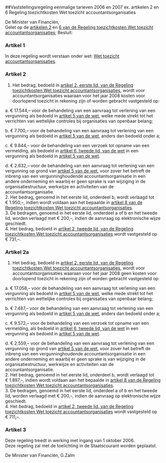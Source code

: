 <meta http-equiv='Content-Type' content='text/html; charset=utf-8' />

##Vaststellingsregeling eenmalige tarieven 2006 en 2007 ex. artikelen 2 en 6 Regeling toezichtkosten Wet toezicht accountantsorganisaties

De Minister van Financiën,  
Gelet op de [artikelen 2](../../../../../../../../../../../../../../ministeriele-regeling/regeling/toezichtkosten/wet/toezicht/accountantsorganisaties/BWBR0020324/README.md) en [6 van de Regeling toezichtkosten Wet toezicht accountantsorganisaties](../../../../../../../../../../../../../../ministeriele-regeling/regeling/toezichtkosten/wet/toezicht/accountantsorganisaties/BWBR0020324/README.md);
Besluit:    

### Artikel  1  

In deze regeling wordt verstaan onder wet: [Wet toezicht accountantsorganisaties](../../../../../../../../../../../../../../wet/wet/toezicht/accountantsorganisaties/BWBR0019468/README.md).  

### Artikel  2  

1.  Het bedrag, bedoeld in [artikel 2, eerste lid, van de Regeling toezichtkosten Wet toezicht accountantsorganisaties](../../../../../../../../../../../../../../ministeriele-regeling/regeling/toezichtkosten/wet/toezicht/accountantsorganisaties/BWBR0020324/README.md), wordt voor accountantsorganisaties waaraan voor het jaar 2008 kosten voor doorlopend toezicht in rekening zijn of worden gebracht vastgesteld op: 

a. € 17.544,– voor de behandeling van een aanvraag tot verlening van een vergunning als bedoeld in [artikel 5 van de wet](../../../../../../../../../../../../../../wet/wet/toezicht/accountantsorganisaties/BWBR0019468/README.md), welke mede strekt tot het verrichten van wettelijke controles bij organisaties van openbaar belang;  

b. € 7.700,– voor de behandeling van een aanvraag tot verlening van een vergunning als bedoeld in [artikel 5 van de wet](../../../../../../../../../../../../../../wet/wet/toezicht/accountantsorganisaties/BWBR0019468/README.md), anders dan bedoeld onder a;  

c. € 9.844,– voor de behandeling van een verzoek tot opname van een vermelding, als bedoeld in [artikel 6, tweede lid, van de wet](../../../../../../../../../../../../../../wet/wet/toezicht/accountantsorganisaties/BWBR0019468/README.md) in een vergunning als bedoeld in [artikel 5 van de wet](../../../../../../../../../../../../../../wet/wet/toezicht/accountantsorganisaties/BWBR0019468/README.md).  

d. € 2.632,– voor de behandeling van een aanvraag tot verlening van een vergunning op grond van [artikel 5 van de wet](../../../../../../../../../../../../../../wet/wet/toezicht/accountantsorganisaties/BWBR0019468/README.md), voor zover het betreft de inbreng van een vergunninghoudende accountantsorganisatie in een andere onderneming en waarbij er geen sprake is van wijziging in de organisatiestructuur, werkwijze en activiteiten van de accountantsorganisatie.     
2.  Het bedrag, genoemd in het eerste lid, onderdeel b, wordt verlaagd tot € 1.950,–, indien wordt voldaan aan het bepaalde in [artikel 8 van de Regeling toezichtkosten Wet toezicht accountantsorganisaties](../../../../../../../../../../../../../../ministeriele-regeling/regeling/toezichtkosten/wet/toezicht/accountantsorganisaties/BWBR0020324/README.md).   
3.  De bedragen, genoemd in het eerste lid, onderdeel a of b en het tweede lid, worden verlaagd met € 200,–, indien de aanvraag op elektronische wijze geschiedt.   
4.  Het bedrag, bedoeld in [artikel 2, tweede lid, van de Regeling toezichtkosten Wet toezicht accountantsorganisaties](../../../../../../../../../../../../../../ministeriele-regeling/regeling/toezichtkosten/wet/toezicht/accountantsorganisaties/BWBR0020324/README.md) wordt vastgesteld op € 731,–.   

### Artikel  2a  

1.  Het bedrag, bedoeld in [artikel 2, eerste lid, van de Regeling toezichtkosten Wet toezicht accountantsorganisaties](../../../../../../../../../../../../../../ministeriele-regeling/regeling/toezichtkosten/wet/toezicht/accountantsorganisaties/BWBR0020324/README.md), wordt voor accountantsorganisaties waaraan voor het jaar 2008 geen kosten voor doorlopend toezicht in rekening zijn of worden gebracht vastgesteld op: 

a. € 17.058,– voor de behandeling van een aanvraag tot verlening van een vergunning als bedoeld in [artikel 5 van de wet](../../../../../../../../../../../../../../wet/wet/toezicht/accountantsorganisaties/BWBR0019468/README.md), welke mede strekt tot het verrichten van wettelijke controles bij organisaties van openbaar belang;  

b. € 7.487,– voor de behandeling van een aanvraag tot verlening van een vergunning als bedoeld in [artikel 5 van de wet](../../../../../../../../../../../../../../wet/wet/toezicht/accountantsorganisaties/BWBR0019468/README.md), anders dan bedoeld onder a;  

c. € 9.572,– voor de behandeling van een verzoek tot opname van een vermelding, als bedoeld in [artikel 6, tweede lid, van de wet](../../../../../../../../../../../../../../wet/wet/toezicht/accountantsorganisaties/BWBR0019468/README.md) in een vergunning als bedoeld in [artikel 5 van de wet](../../../../../../../../../../../../../../wet/wet/toezicht/accountantsorganisaties/BWBR0019468/README.md).  

d. € 2.559,– voor de behandeling van een aanvraag tot verlening van een vergunning op grond van [artikel 5 van de wet](../../../../../../../../../../../../../../wet/wet/toezicht/accountantsorganisaties/BWBR0019468/README.md), voor zover het betreft de inbreng van een vergunninghoudende accountantsorganisatie in een andere onderneming en waarbij er geen sprake is van wijziging in de organisatiestructuur, werkwijze en activiteiten van de accountantsorganisatie.     
2.  Het bedrag, genoemd in het eerste lid, onderdeel b, wordt verlaagd tot € 1.897,–, indien wordt voldaan aan het bepaalde in [artikel 8 van de Regeling toezichtkosten Wet toezicht accountantsorganisaties](../../../../../../../../../../../../../../ministeriele-regeling/regeling/toezichtkosten/wet/toezicht/accountantsorganisaties/BWBR0020324/README.md).   
3.  De bedragen, genoemd in het eerste lid, onderdeel a of b en het tweede lid, worden verlaagd met € 200,–, indien de aanvraag op elektronische wijze geschiedt.   
4.  Het bedrag, bedoeld in [artikel 2, tweede lid, van de Regeling toezichtkosten Wet toezicht accountantsorganisaties](../../../../../../../../../../../../../../ministeriele-regeling/regeling/toezichtkosten/wet/toezicht/accountantsorganisaties/BWBR0020324/README.md) wordt vastgesteld op € 711,–.   

### Artikel  3  

Deze regeling treedt in werking met ingang van 1 oktober 2006.  
Deze regeling zal met de toelichting in de Staatscourant worden geplaatst.  

De 
Minister van Financiën, 
G.Zalm   
